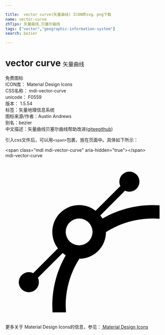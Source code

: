 ```yaml
---

title:  vector curve(矢量曲线) ICON转svg、png下载
name: vector-curve
zhTips: 矢量曲线,贝塞尔曲线
tags: ["vector","geographic-information-system"]
search: bezier

---
```


# vector curve  <small style="font-size: 60%;font-weight: 100">矢量曲线</small>


<div class="detail-page">
<p>
<span><span class="badge-success badge">免费图标</span> </span>
<br/>
<span>
ICON库：
<span class="badge-secondary badge">Material Design Icons</span> 
</span>
<br/>
<span>
CSS名称：
<span class="badge-secondary badge">mdi-vector-curve</span> 
</span>
<br/>
<span>
unicode：
<span class="badge-secondary badge">F0559</span> 
<copy-btn content='F0559' btn-title=""></copy-btn>
<copy-btn :content='String.fromCodePoint(parseInt("F0559", 16))' btn-title="复制U"></copy-btn>
</span>
<br/>
<span>
版本：
<span class="badge-secondary badge">1.5.54</span> 
</span><br/><span>标签：<span class="badge-light badge"><router-link to="/tags/vector.html">矢量</router-link></span><span class="badge-light badge"><router-link to="/tags/geographic-information-system.html">地理信息系统</router-link></span></span>
<br/>
<span>图标来源/作者：<span class="badge-light badge">Austin Andrews</span></span> 
<br/>
<span>别名：<span class="badge-light badge">bezier</span></span><br/><span class="zh-detail">中文描述：<span class="badge-primary badge">矢量曲线</span><span class="badge-primary badge">贝塞尔曲线</span><span class="help-link"><span>帮助改进</span>(<a href="https://gitee.com/liuwave/icon-helper/edit/master/json/material/vector-curve.json" target="_blank" rel="noopener noreferrer">gitee</a><a href="https://github.com/liuwave/icon-helper/edit/master/json/material/vector-curve.json" target="_blank" rel="noopener noreferrer">github</a></span>)</span><br/>
</p>
</div>
<div class="alert alert-dark">
  <i class="mdi mdi-vector-curve mdi-48px"></i>
  <i class="mdi mdi-vector-curve mdi-36px"></i>
  <i class="mdi mdi-vector-curve mdi-24px"></i>
  <i class="mdi mdi-vector-curve mdi-18px"></i>
</div>
<div>
  <p>引入css文件后，可以用<code>&lt;span&gt;</code>包裹，放在页面中。具体如下所示：    
  </p>
  <div class="alert alert-primary" style="font-size: 14px">
    &lt;span class="mdi mdi-vector-curve" aria-hidden="true"&gt;&lt;/span&gt;
    <copy-btn content='<span class="mdi mdi-vector-curve" aria-hidden="true"></span>'></copy-btn>
  </div>
  <div class="alert alert-secondary">
    <i class="mdi mdi-vector-curve"
    style="font-size: 24px"
    aria-hidden="true"></i> mdi-vector-curve
    <copy-btn content="mdi-vector-curve" btn-title="复制图标名称"></copy-btn>
  </div>
</div>
<div id="svg" class="svg-wrap">
<svg xmlns="http://www.w3.org/2000/svg" viewBox="0 0 24 24"><path d="M18.5,2A1.5,1.5 0 0,1 20,3.5A1.5,1.5 0 0,1 18.5,5C18.27,5 18.05,4.95 17.85,4.85L14.16,8.55L14.5,9C16.69,7.74 19.26,7 22,7L23,7.03V9.04L22,9C19.42,9 17,9.75 15,11.04A3.96,3.96 0 0,1 11.04,15C9.75,17 9,19.42 9,22L9.04,23H7.03L7,22C7,19.26 7.74,16.69 9,14.5L8.55,14.16L4.85,17.85C4.95,18.05 5,18.27 5,18.5A1.5,1.5 0 0,1 3.5,20A1.5,1.5 0 0,1 2,18.5A1.5,1.5 0 0,1 3.5,17C3.73,17 3.95,17.05 4.15,17.15L7.84,13.45C7.31,12.78 7,11.92 7,11A4,4 0 0,1 11,7C11.92,7 12.78,7.31 13.45,7.84L17.15,4.15C17.05,3.95 17,3.73 17,3.5A1.5,1.5 0 0,1 18.5,2M11,9A2,2 0 0,0 9,11A2,2 0 0,0 11,13A2,2 0 0,0 13,11A2,2 0 0,0 11,9Z" /></svg>
</div>
<detail full-name='mdi-vector-curve'></detail>
    
<div><p>更多关于 Material Design Icons的信息，参见：<a target="_blank" href="https://iconhelper.cn/material.html"> Material Design Icons</a>
</p></div>
